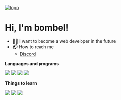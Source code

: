 <a href="https://github.com/bombelll">
    <img src="https://i.imgur.com/4JjWEk2.png" alt="logo">
</a>
<h1>Hi, I'm bombel!</h1>

- 👨‍💻 I want to become a web developer in the future
- 📬 How to reach me
  - [Discord](https://discord.com/users/428618348205703179/)


<b>Languages and programs</b>
<p>
    <img src="https://img.shields.io/badge/-HTML5-E34F26?style=for-the-badge&logo=html5&logoColor=white"<img>
    <img src="https://img.shields.io/badge/JavaScript-323330?style=for-the-badge&logo=javascript&logoColor=F7DF1E"><img>
    <img src="https://img.shields.io/badge/-C++-00589d?style=for-the-badge&logo=cplusplus&logoColor=white"><img>
    <img src="https://img.shields.io/badge/Visual_Studio_Code-0078D4?style=for-the-badge&logo=visual%20studio%20code&logoColor=white"></img>
</p> 

<b>Things to learn</b>
<p>
    <img src="https://img.shields.io/badge/JavaScript-323330?style=for-the-badge&logo=javascript&logoColor=F7DF1E"></img>
    <img src="https://img.shields.io/badge/-React-45b8d8?style=for-the-badge&logo=react&logoColor=white"></img>
    <img src="https://img.shields.io/badge/-Sass-d0649c?style=for-the-badge&logo=sass&logoColor=white"></img>
</p>

